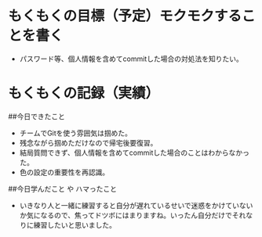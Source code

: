# もくもくの目標（予定）モクモクすることを書く
* パスワード等、個人情報を含めてcommitした場合の対処法を知りたい。

# もくもくの記録（実績）
##今日できたこと
* チームでGitを使う雰囲気は掴めた。
* 残念ながら掴めただけなので帰宅後要復習。
* 結局質問できず、個人情報を含めてcommitした場合のことはわからなかった。
* 色の設定の重要性を再認識。

##今日学んだこと や ハマったこと
* いきなり人と一緒に練習すると自分が遅れているせいで迷惑をかけていないか気になるので、焦ってドツボにはまりますね。いったん自分だけでそれなりに練習したいと思いました。